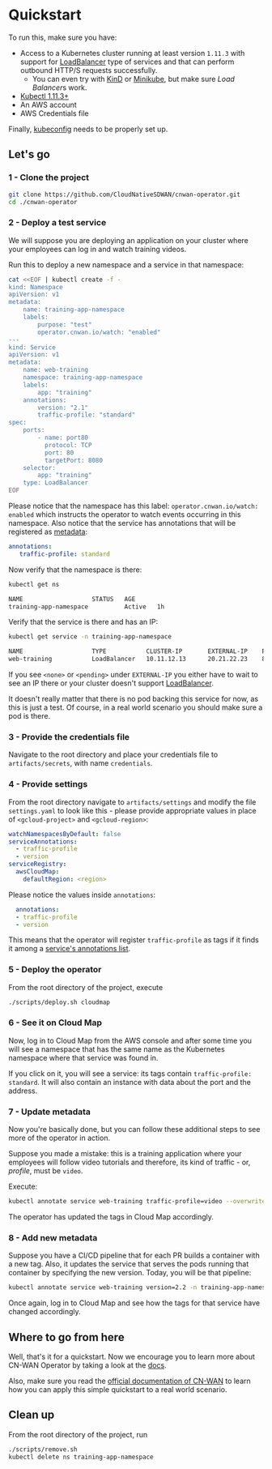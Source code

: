 # Quickstart

To run this, make sure you have:

* Access to a Kubernetes cluster running at least version `1.11.3` with support for [LoadBalancer](./concepts.md#supported-service-types) type of services and that can perform outbound HTTP/S requests successfully.
  * You can even try with [KinD](https://kind.sigs.k8s.io/) or [Minikube](https://kubernetes.io/docs/setup/learning-environment/minikube/), but make sure *Load Balancer*s work.
* [Kubectl 1.11.3+](https://kubernetes.io/docs/tasks/tools/install-kubectl/)
* An AWS account
* AWS Credentials file

Finally, [kubeconfig](https://kubernetes.io/docs/tasks/access-application-cluster/configure-access-multiple-clusters/) needs to be properly set up.

## Let's go

### 1 - Clone the project

```bash
git clone https://github.com/CloudNativeSDWAN/cnwan-operator.git
cd ./cnwan-operator
```

### 2 - Deploy a test service

We will suppose you are deploying an application on your cluster where your employees can log in and watch training videos.

Run this to deploy a new namespace and a service in that namespace:

```bash
cat <<EOF | kubectl create -f -
kind: Namespace
apiVersion: v1
metadata:
    name: training-app-namespace
    labels:
        purpose: "test"
        operator.cnwan.io/watch: "enabled"
---
kind: Service
apiVersion: v1
metadata:
    name: web-training
    namespace: training-app-namespace
    labels:
        app: "training"
    annotations:
        version: "2.1"
        traffic-profile: "standard"
spec:
    ports:
        - name: port80
          protocol: TCP
          port: 80
          targetPort: 8080
    selector:
        app: "training"
    type: LoadBalancer
EOF
```

Please notice that the namespace has this label: `operator.cnwan.io/watch: enabled` which instructs the operator to watch events occurring in this namespace. Also notice that the service has annotations that will be registered as [metadata](./concepts.md#metadata):

```yaml
annotations:
   traffic-profile: standard
```

Now verify that the namespace is there:

```bash
kubectl get ns

NAME                   STATUS   AGE
training-app-namespace          Active   1h
```

Verify that the service is there and has an IP:

```bash
kubectl get service -n training-app-namespace

NAME                   TYPE           CLUSTER-IP       EXTERNAL-IP    PORT(S)                       AGE
web-training           LoadBalancer   10.11.12.13      20.21.22.23    80:32058/TCP                  1h
```

If you see `<none>` or `<pending>` under `EXTERNAL-IP` you either have to wait to see an IP there or your cluster doesn't support [LoadBalancer](./concepts.md#supported-service-types).

It doesn't really matter that there is no pod backing this service for now, as this is just a test. Of course, in a real world scenario you should make sure a pod is there.

### 3 - Provide the credentials file

Navigate to the root directory and place your credentials file to `artifacts/secrets`, with name `credentials`.

### 4 - Provide settings

From the root directory navigate to `artifacts/settings` and modify the file `settings.yaml` to look like this - please provide appropriate values in place of `<gcloud-project>` and `<gcloud-region>`:

```yaml
watchNamespacesByDefault: false
serviceAnnotations:
  - traffic-profile
  - version
serviceRegistry:
  awsCloudMap:
    defaultRegion: <region>
```

Please notice the values inside `annotations`:

```yaml
  annotations:
  - traffic-profile
  - version
```

This means that the operator will register `traffic-profile` as tags if it finds it among a [service's annotations list](./concepts.md#allowed-annotations).

### 5 - Deploy the operator

From the root directory of the project, execute

```bash
./scripts/deploy.sh cloudmap
```

### 6 - See it on Cloud Map

Now, log in to Cloud Map from the AWS console and after some time you will see a namespace that has the same name as the Kubernetes namespace where that service was found in.

If you click on it, you will see a service: its tags contain `traffic-profile: standard`. It will also contain an instance with data about the port and the address.

### 7 - Update metadata

Now you're basically done, but you can follow these additional steps to see more of the operator in action.

Suppose you made a mistake: this is a training application where your employees will follow video tutorials and therefore, its kind of traffic - or, *profile*, must be `video`.

Execute:

```bash
kubectl annotate service web-training traffic-profile=video --overwrite -n training-app-namespace
```

The operator has updated the tags in Cloud Map accordingly.

### 8 - Add new metadata

Suppose you have a CI/CD pipeline that for each PR builds a container with a new tag. Also, it updates the service that serves the pods running that container by specifying the new version. Today, you will be that pipeline:

```bash
kubectl annotate service web-training version=2.2 -n training-app-namespace --overwrite
```

Once again, log in to Cloud Map and see how the tags for that service have changed accordingly.

## Where to go from here

Well, that's it for a quickstart. Now we encourage you to learn more about CN-WAN Operator by taking a look at the [docs](./).

Also, make sure you read the [official documentation of CN-WAN](https://github.com/CloudNativeSDWAN/cnwan-docs) to learn how you can apply this simple quickstart to a real world scenario.

## Clean up

From the root directory of the project, run

```bash
./scripts/remove.sh
kubectl delete ns training-app-namespace
```
